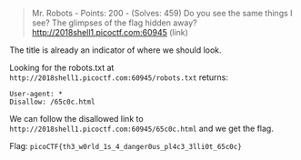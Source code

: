 > Mr. Robots - Points: 200 - (Solves: 459)
> Do you see the same things I see? The glimpses of the flag hidden away? http://2018shell1.picoctf.com:60945 (link)

The title is already an indicator of where we should look.

Looking for the robots.txt at `http://2018shell1.picoctf.com:60945/robots.txt` returns:
```
User-agent: *
Disallow: /65c0c.html
```

We can follow the disallowed link to `http://2018shell1.picoctf.com:60945/65c0c.html` and we get the flag.

Flag: `picoCTF{th3_w0rld_1s_4_danger0us_pl4c3_3lli0t_65c0c}`
